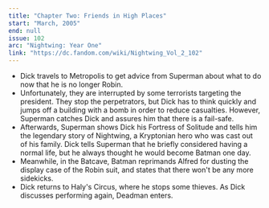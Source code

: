 ```yaml
---
title: "Chapter Two: Friends in High Places"
start: "March, 2005"
end: null
issue: 102
arc: "Nightwing: Year One"
link: "https://dc.fandom.com/wiki/Nightwing_Vol_2_102"
---
```


- Dick travels to Metropolis to get advice from Superman about what to do now that he is no longer Robin.
- Unfortunately, they are interrupted by some terrorists targeting the president. They stop the perpetrators, but Dick has to think quickly and jumps off a building with a bomb in order to reduce casualties. However, Superman catches Dick and assures him that there is a fail-safe.
- Afterwards, Superman shows Dick his Fortress of Solitude and tells him the legendary story of Nightwing, a Kryptonian hero who was cast out of his family. Dick tells Superman that he briefly considered having a normal life, but he always thought he would become Batman one day.
- Meanwhile, in the Batcave, Batman reprimands Alfred for dusting the display case of the Robin suit, and states that there won't be any more sidekicks.
- Dick returns to Haly's Circus, where he stops some thieves. As Dick discusses performing again, Deadman enters.
